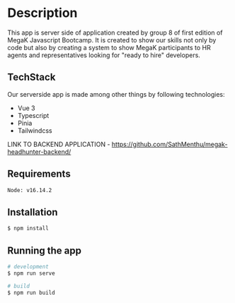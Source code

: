 # Description

This app is server side of application created by group 8 of first edition of MegaK Javascript Bootcamp. It is created to show our skills not only by code but also by creating a system to show MegaK participants to HR agents and representatives looking for "ready to hire" developers.

## TechStack

Our serverside app is made among other things by following technologies:

- Vue 3
- Typescript
- Pinia
- Tailwindcss

LINK TO BACKEND APPLICATION - https://github.com/SathMenthu/megak-headhunter-backend/

## Requirements

```bash
Node: v16.14.2
```

## Installation

```bash
$ npm install
```

## Running the app

```bash
# development
$ npm run serve

# build
$ npm run build

```
